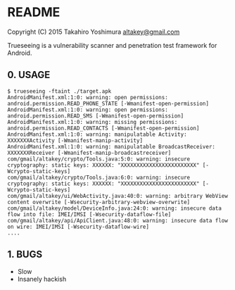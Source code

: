 <!-- mode: markdown; indent-tabs-mode: nil -->
# README #

Copyright (C) 2015 Takahiro Yoshimura <altakey@gmail.com>

Trueseeing is a vulnerability scanner and penetration test framework for Android.

## 0. USAGE ##

    $ trueseeing -ftaint ./target.apk
    AndroidManifest.xml:1:0: warning: open permissions: android.permission.READ_PHONE_STATE [-Wmanifest-open-permission]
    AndroidManifest.xml:1:0: warning: open permissions: android.permission.READ_SMS [-Wmanifest-open-permission]
    AndroidManifest.xml:1:0: warning: missing permissions: android.permission.READ_CONTACTS [-Wmanifest-open-permission]
    AndroidManifest.xml:1:0: warning: manipulatable Activity: XXXXXXXActivity [-Wmanifest-manip-activity]
    AndroidManifest.xml:1:0: warning: manipulatable BroadcastReceiver: XXXXXXXReceiver [-Wmanifest-manip-broadcastreceiver]
    com/gmail/altakey/crypto/Tools.java:5:0: warning: insecure cryptography: static keys: XXXXXX: "XXXXXXXXXXXXXXXXXXXXXXXX" [-Wcrypto-static-keys]
    com/gmail/altakey/crypto/Tools.java:6:0: warning: insecure cryptography: static keys: XXXXXX: "XXXXXXXXXXXXXXXXXXXXXXXX" [-Wcrypto-static-keys]
    com/gmail/altakey/ui/WebActivity.java:40:0: warning: arbitrary WebView content overwrite [-Wsecurity-arbitrary-webview-overwrite]
    com/gmail/altakey/model/DeviceInfo.java:24:0: warning: insecure data flow into file: IMEI/IMSI [-Wsecurity-dataflow-file]
    com/gmail/altakey/api/ApiClient.java:48:0: warning: insecure data flow on wire: IMEI/IMSI [-Wsecurity-dataflow-wire]
    ....


## 1. BUGS ##

* Slow
* Insanely hackish
